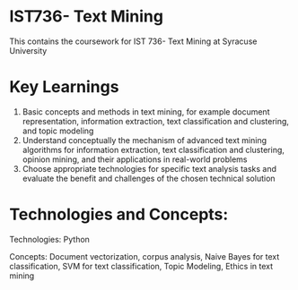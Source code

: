 # IST736- Text Mining

This contains the coursework for IST 736- Text Mining at Syracuse University

# Key Learnings

1. Basic concepts and methods in text mining, for example document representation, information extraction, text classification and clustering, and topic modeling
2. Understand conceptually the mechanism of advanced text mining algorithms for information extraction, text classification and clustering, opinion mining, and their applications in real-world problems
3. Choose appropriate technologies for specific text analysis tasks and evaluate the benefit and challenges of the chosen technical solution

# Technologies and Concepts:
Technologies: Python

Concepts: Document vectorization, corpus analysis, Naive Bayes for text classification, SVM for text classification, Topic Modeling, Ethics in text mining

